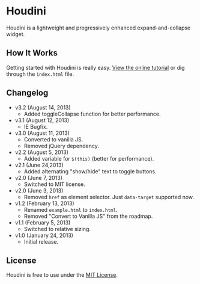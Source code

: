 # Houdini
Houdini is a lightweight and progressively enhanced expand-and-collapse widget.

## How It Works
Getting started with Houdini is really easy. [View the online tutorial](http://cferdinandi.github.com/houdini/) or dig through the `index.html` file.

## Changelog
* v3.2 (August 14, 2013)
  * Added toggleCollapse function for better performance.
* v3.1 (August 12, 2013)
  * IE Bugfix.
* v3.0 (August 11, 2013)
  * Converted to vanilla JS.
  * Removed jQuery dependency.
* v2.2 (August 5, 2013)
  * Added variable for `$(this)` (better for performance).
* v2.1 (June 24,2013)
  * Added alternating "show/hide" text to toggle buttons.
* v2.0 (June 7, 2013)
  * Switched to MIT license.
* v2.0 (June 3, 2013)
  * Removed `href` as element selector. Just `data-target` supported now.
* v1.2 (February 13, 2013)
  * Renamed `example.html` to `index.html`.
  * Removed "Convert to Vanilla JS" from the roadmap.
* v1.1 (February 5, 2013)
  * Switched to relative sizing.
* v1.0 (January 24, 2013)
  * Initial release.

## License
Houdini is free to use under the [MIT License](http://gomakethings.com/mit/).
